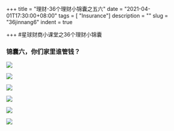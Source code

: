 +++
title = "理财-36个理财小锦囊之五六"
date = "2021-04-01T17:30:00+08:00"
tags = [ "Insurance"]
description = ""
slug = "36jinnang6"
indent = true

+++
#星球财商小课堂之36个理财小锦囊 
### 锦囊六，你们家里谁管钱？
![](https://github.com/worldofrorrim/worldofrorrim.github.io/blob/master/static/images/36jinnang200.jpg?raw=true)

![](https://github.com/worldofrorrim/worldofrorrim.github.io/blob/master/static/images/36jinnang201.jpg?raw=true)

![](https://github.com/worldofrorrim/worldofrorrim.github.io/blob/master/static/images/36jinnang202.jpg?raw=true)

![](https://github.com/worldofrorrim/worldofrorrim.github.io/blob/master/static/images/36jinnang203.jpg?raw=true)

![](https://github.com/worldofrorrim/worldofrorrim.github.io/blob/master/static/images/36jinnang204.jpg?raw=true)

![](https://github.com/worldofrorrim/worldofrorrim.github.io/blob/master/static/images/36jinnang205.jpg?raw=true)
